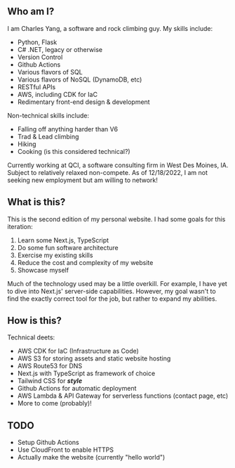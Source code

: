 ## Who am I?
I am Charles Yang, a software and rock climbing guy.
My skills include:
* Python, Flask
* C# .NET, legacy or otherwise
* Version Control
* Github Actions
* Various flavors of SQL
* Various flavors of NoSQL (DynamoDB, etc)
* RESTful APIs
* AWS, including CDK for IaC
* Redimentary front-end design & development

Non-technical skills include:
* Falling off anything harder than V6
* Trad & Lead climbing
* Hiking
* Cooking (is this considered technical?)

Currently working at QCI, a software consulting firm in West Des Moines, IA. Subject to relatively relaxed non-compete. As of 12/18/2022, I am not seeking new employment but am willing to network!

## What is this?
This is the second edition of my personal website. I had some goals for this iteration:
1. Learn some Next.js, TypeScript
2. Do some fun software architecture
3. Exercise my existing skills
4. Reduce the cost and complexity of my website
5. Showcase myself

Much of the technology used may be a little overkill. For example, I have yet to dive into Next.js' server-side capabilities. However, my goal wasn't to find the exactly correct tool for the job, but rather to expand my abilities.

## How is this?
Technical deets:
* AWS CDK for IaC (Infrastructure as Code)
* AWS S3 for storing assets and static website hosting
* AWS Route53 for DNS
* Next.js with TypeScript as framework of choice
* Tailwind CSS for ***style***
* Github Actions for automatic deployment
* AWS Lambda & API Gateway for serverless functions (contact page, etc)
* More to come (probably)!

## TODO
* Setup Github Actions
* Use CloudFront to enable HTTPS
* Actually make the website (currently "hello world")